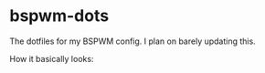# bspwm-dots
The dotfiles for my BSPWM config. I plan on barely updating this.

How it basically looks:
